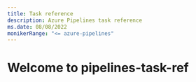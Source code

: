 ```yaml
---
title: Task reference
description: Azure Pipelines task reference
ms.date: 08/08/2022
monikerRange: "<= azure-pipelines"
---
```


# Welcome to pipelines-task-ref
